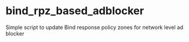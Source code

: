 # bind_rpz_based_adblocker
Simple script to update Bind response policy zones for network level ad blocker
